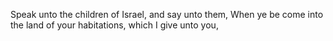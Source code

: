 Speak unto the children of Israel, and say unto them, When ye be come into the land of your habitations, which I give unto you,
